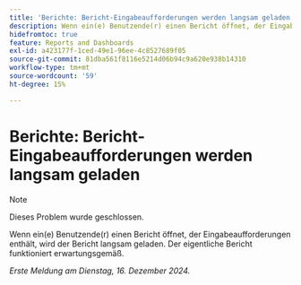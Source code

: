 ```yaml
---
title: 'Berichte: Bericht-Eingabeaufforderungen werden langsam geladen'
description: Wenn ein(e) Benutzende(r) einen Bericht öffnet, der Eingabeaufforderungen enthält, wird der Bericht langsam geladen. Der eigentliche Bericht funktioniert erwartungsgemäß.
hidefromtoc: true
feature: Reports and Dashboards
exl-id: a423177f-1ced-49e1-96ee-4c8527689f05
source-git-commit: 81dba561f8116e5214d06b94c9a620e938b14310
workflow-type: tm+mt
source-wordcount: '59'
ht-degree: 15%

---
```


# Berichte: Bericht-Eingabeaufforderungen werden langsam geladen

>[!NOTE]
>
>Dieses Problem wurde geschlossen.

Wenn ein(e) Benutzende(r) einen Bericht öffnet, der Eingabeaufforderungen enthält, wird der Bericht langsam geladen. Der eigentliche Bericht funktioniert erwartungsgemäß.

_Erste Meldung am Dienstag, 16. Dezember 2024._

